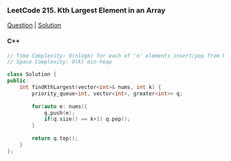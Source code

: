 ### LeetCode 215. Kth Largest Element in an Array

[Question](https://leetcode.com/problems/kth-largest-element-in-an-array/)
| [Solution](https://leetcode.com/submissions/detail/587116024/)

#### C++
```c++
// Time Complexity: O(nlogk) for each of 'n' elements insert/pop from heap size of 'k'
// Space Complexity: O(k) min-heap

class Solution {
public:
    int findKthLargest(vector<int>& nums, int k) {
        priority_queue<int, vector<int>, greater<int>> q;
        
        for(auto e: nums){
            q.push(e);
            if(q.size() == k+1) q.pop();
        }
        
        return q.top();
    }
};
```